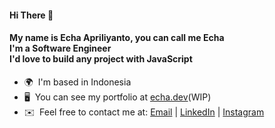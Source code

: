 #### Hi There 👋 

#### My name is Echa Apriliyanto, you can call me __Echa__ <br>I'm a __Software Engineer__<br>I'd love to build any project with JavaScript

* 🌍  I'm based in Indonesia
* 🖥️  You can see my portfolio at [echa.dev](http://echa.dev)(WIP)
* ✉️  Feel free to contact me at: [Email](mailto:apriliyantoecha1@gmail.com) | [LinkedIn](https://www.linkedin.com/in/echa-apriliyanto-125402244/) | [Instagram](https://www.instagram.com/)
